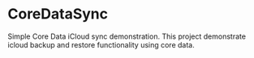CoreDataSync
========================

Simple Core Data iCloud sync demonstration. This project demonstrate icloud backup and restore functionality using core data.
